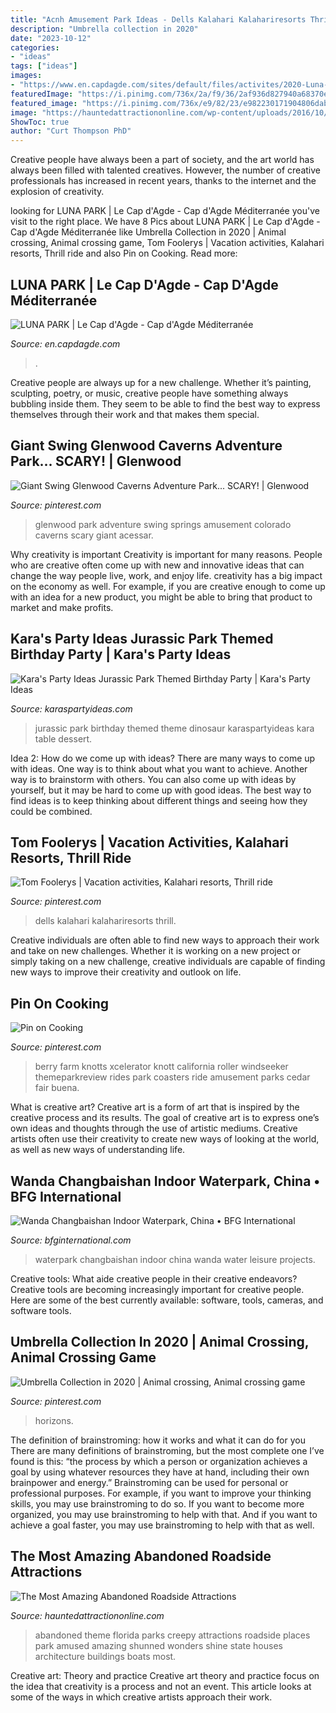```yaml
---
title: "Acnh Amusement Park Ideas - Dells Kalahari Kalahariresorts Thrill"
description: "Umbrella collection in 2020"
date: "2023-10-12"
categories:
- "ideas"
tags: ["ideas"]
images:
- "https://www.en.capdagde.com/sites/default/files/activites/2020-Luna-Park1.jpg"
featuredImage: "https://i.pinimg.com/736x/2a/f9/36/2af936d827940a68370e07f34cf25c9e.jpg"
featured_image: "https://i.pinimg.com/736x/e9/82/23/e982230171904806dab58d4adb94a288--the-giants-amusement-parks.jpg"
image: "https://hauntedattractiononline.com/wp-content/uploads/2016/10/ogmiracle.jpg"
ShowToc: true
author: "Curt Thompson PhD"
---
```



Creative people have always been a part of society, and the art world has always been filled with talented creatives. However, the number of creative professionals has increased in recent years, thanks to the internet and the explosion of creativity.

	

		
looking for LUNA PARK | Le Cap d&#039;Agde - Cap d&#039;Agde Méditerranée you've visit to the right place. We have 8 Pics about LUNA PARK | Le Cap d&#039;Agde - Cap d&#039;Agde Méditerranée like Umbrella Collection in 2020 | Animal crossing, Animal crossing game, Tom Foolerys | Vacation activities, Kalahari resorts, Thrill ride and also Pin on Cooking. Read more:
		
    
## LUNA PARK | Le Cap D&#039;Agde - Cap D&#039;Agde Méditerranée

<img loading=lazy src="https://www.en.capdagde.com/sites/default/files/activites/2020-Luna-Park1.jpg" onerror="this.onerror=null;this.src='https://tse4.mm.bing.net/th?id=OIP.m5CPFj-bGsbn1zlU0vm1zQHaEs&amp;pid=15.1';" alt="LUNA PARK | Le Cap d&#039;Agde - Cap d&#039;Agde Méditerranée">

_Source: en.capdagde.com_

>. 

	

Creative people are always up for a new challenge. Whether it’s painting, sculpting, poetry, or music, creative people have something always bubbling inside them. They seem to be able to find the best way to express themselves through their work and that makes them special.

    
## Giant Swing Glenwood Caverns Adventure Park... SCARY! | Glenwood

<img loading=lazy src="https://i.pinimg.com/736x/e9/82/23/e982230171904806dab58d4adb94a288--the-giants-amusement-parks.jpg" onerror="this.onerror=null;this.src='https://tse4.mm.bing.net/th?id=OIP.QQQSIAeJWJ7Eph4ECuL-2wHaJ6&amp;pid=15.1';" alt="Giant Swing Glenwood Caverns Adventure Park... SCARY! | Glenwood">

_Source: pinterest.com_

>glenwood park adventure swing springs amusement colorado caverns scary giant acessar. 

	

Why creativity is important
Creativity is important for many reasons. People who are creative often come up with new and innovative ideas that can change the way people live, work, and enjoy life. creativity has a big impact on the economy as well. For example, if you are creative enough to come up with an idea for a new product, you might be able to bring that product to market and make profits.

    
## Kara&#039;s Party Ideas Jurassic Park Themed Birthday Party | Kara&#039;s Party Ideas

<img loading=lazy src="https://karaspartyideas.com/wp-content/uploads/2016/04/Jurassic-Park-Themed-Birthday-Party-via-Karas-Party-Ideas-KarasPartyIdeas.com6_.jpeg" onerror="this.onerror=null;this.src='https://tse1.mm.bing.net/th?id=OIP.zeQhBtC9WioOpgz_FgkYXwHaHa&amp;pid=15.1';" alt="Kara&#039;s Party Ideas Jurassic Park Themed Birthday Party | Kara&#039;s Party Ideas">

_Source: karaspartyideas.com_

>jurassic park birthday themed theme dinosaur karaspartyideas kara table dessert. 

	

Idea 2: How do we come up with ideas?
There are many ways to come up with ideas. One way is to think about what you want to achieve. Another way is to brainstorm with others. You can also come up with ideas by yourself, but it may be hard to come up with good ideas. The best way to find ideas is to keep thinking about different things and seeing how they could be combined.

    
## Tom Foolerys | Vacation Activities, Kalahari Resorts, Thrill Ride

<img loading=lazy src="https://i.pinimg.com/736x/2a/f9/36/2af936d827940a68370e07f34cf25c9e.jpg" onerror="this.onerror=null;this.src='https://tse4.mm.bing.net/th?id=OIP.tdDGb6sozF-qUknOfWJoNgHaDF&amp;pid=15.1';" alt="Tom Foolerys | Vacation activities, Kalahari resorts, Thrill ride">

_Source: pinterest.com_

>dells kalahari kalahariresorts thrill. 

	

Creative individuals are often able to find new ways to approach their work and take on new challenges. Whether it is working on a new project or simply taking on a new challenge, creative individuals are capable of finding new ways to improve their creativity and outlook on life.

    
## Pin On Cooking

<img loading=lazy src="https://i.pinimg.com/736x/15/ce/f9/15cef94d62564933f73d3f2e06c23492--knotts-berry-california-baby.jpg" onerror="this.onerror=null;this.src='https://tse1.mm.bing.net/th?id=OIP.ze7GDQF7iJXAU_N-G6edGQHaJ6&amp;pid=15.1';" alt="Pin on Cooking">

_Source: pinterest.com_

>berry farm knotts xcelerator knott california roller windseeker themeparkreview rides park coasters ride amusement parks cedar fair buena. 

	

What is creative art?
Creative art is a form of art that is inspired by the creative process and its results. The goal of creative art is to express one’s own ideas and thoughts through the use of artistic mediums. Creative artists often use their creativity to create new ways of looking at the world, as well as new ways of understanding life.

    
## Wanda Changbaishan Indoor Waterpark, China • BFG International

<img loading=lazy src="http://www.bfginternational.com/images/wanda_changbaishan_indoor_waterpark_02_w2000.jpg" onerror="this.onerror=null;this.src='https://tse4.mm.bing.net/th?id=OIP.cKno6j_pKZRvNkfy3DMV5AHaE7&amp;pid=15.1';" alt="Wanda Changbaishan Indoor Waterpark, China • BFG International">

_Source: bfginternational.com_

>waterpark changbaishan indoor china wanda water leisure projects. 

	

Creative tools: What aide creative people in their creative endeavors?
Creative tools are becoming increasingly important for creative people. Here are some of the best currently available: software, tools, cameras, and software tools.

    
## Umbrella Collection In 2020 | Animal Crossing, Animal Crossing Game

<img loading=lazy src="https://i.pinimg.com/736x/40/4a/ab/404aab97c68c5b1477827834ef78abe4.jpg" onerror="this.onerror=null;this.src='https://tse1.mm.bing.net/th?id=OIP.MWtq5eS-hhn2a3mXeGPXxAHaEK&amp;pid=15.1';" alt="Umbrella Collection in 2020 | Animal crossing, Animal crossing game">

_Source: pinterest.com_

>horizons. 

	

The definition of brainstroming: how it works and what it can do for you
There are many definitions of brainstroming, but the most complete one I’ve found is this: “the process by which a person or organization achieves a goal by using whatever resources they have at hand, including their own brainpower and energy.” Brainstroming can be used for personal or professional purposes. For example, if you want to improve your thinking skills, you may use brainstroming to do so. If you want to become more organized, you may use brainstroming to help with that. And if you want to achieve a goal faster, you may use brainstroming to help with that as well.

    
## The Most Amazing Abandoned Roadside Attractions

<img loading=lazy src="https://hauntedattractiononline.com/wp-content/uploads/2016/10/ogmiracle.jpg" onerror="this.onerror=null;this.src='https://tse3.mm.bing.net/th?id=OIP.vgyH0Sj1k_HBRgmBwVB-eAHaE5&amp;pid=15.1';" alt="The Most Amazing Abandoned Roadside Attractions">

_Source: hauntedattractiononline.com_

>abandoned theme florida parks creepy attractions roadside places park amused amazing shunned wonders shine state houses architecture buildings boats most. 

	

Creative art: Theory and practice
Creative art theory and practice focus on the idea that creativity is a process and not an event. This article looks at some of the ways in which creative artists approach their work.

